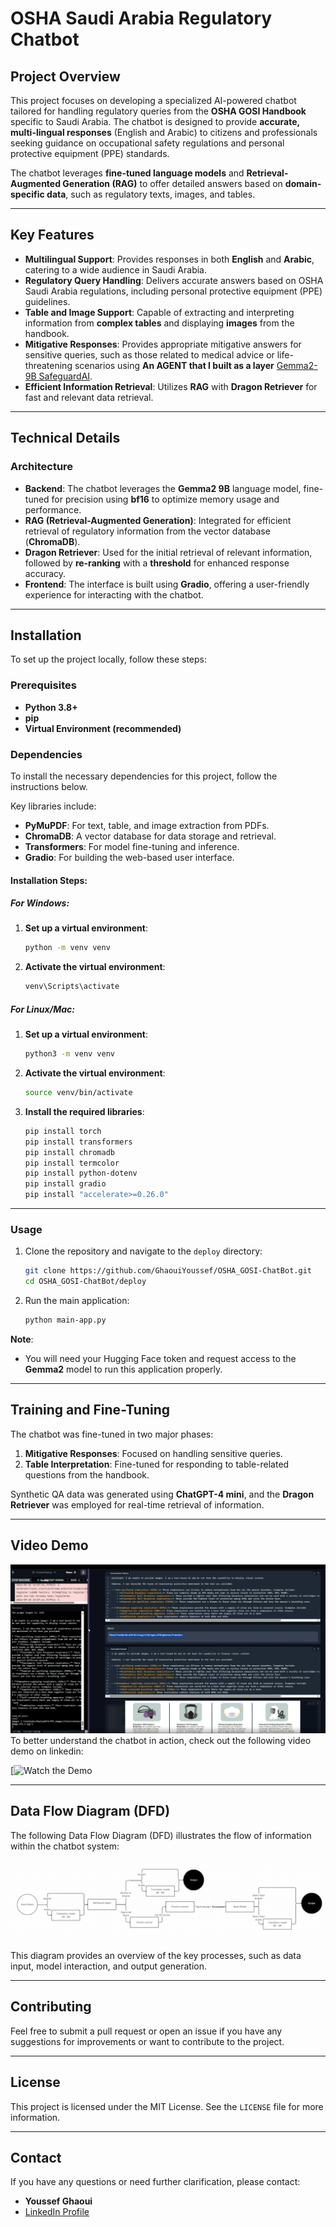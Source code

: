 # **OSHA Saudi Arabia Regulatory Chatbot**

## **Project Overview**

This project focuses on developing a specialized AI-powered chatbot tailored for handling regulatory queries from the **OSHA GOSI Handbook** specific to Saudi Arabia. The chatbot is designed to provide **accurate, multi-lingual responses** (English and Arabic) to citizens and professionals seeking guidance on occupational safety regulations and personal protective equipment (PPE) standards.

The chatbot leverages **fine-tuned language models** and **Retrieval-Augmented Generation (RAG)** to offer detailed answers based on **domain-specific data**, such as regulatory texts, images, and tables.

---

## **Key Features**

- **Multilingual Support**: Provides responses in both **English** and **Arabic**, catering to a wide audience in Saudi Arabia.
- **Regulatory Query Handling**: Delivers accurate answers based on OSHA Saudi Arabia regulations, including personal protective equipment (PPE) guidelines.
- **Table and Image Support**: Capable of extracting and interpreting information from **complex tables** and displaying **images** from the handbook.
- **Mitigative Responses**: Provides appropriate mitigative answers for sensitive queries, such as those related to medical advice or life-threatening scenarios using **An AGENT that I built as a layer** [Gemma2-9B SafeguardAI](https://huggingface.co/GhaouiY/gemma-2-9b-it_SafeguardAI).
- **Efficient Information Retrieval**: Utilizes **RAG** with **Dragon Retriever** for fast and relevant data retrieval.

---

## **Technical Details**

### **Architecture**

- **Backend**: The chatbot leverages the **Gemma2 9B** language model, fine-tuned for precision using **bf16** to optimize memory usage and performance.
- **RAG (Retrieval-Augmented Generation)**: Integrated for efficient retrieval of regulatory information from the vector database (**ChromaDB**).
- **Dragon Retriever**: Used for the initial retrieval of relevant information, followed by **re-ranking** with a **threshold** for enhanced response accuracy.
- **Frontend**: The interface is built using **Gradio**, offering a user-friendly experience for interacting with the chatbot.

---

## **Installation**

To set up the project locally, follow these steps:

### **Prerequisites**
- **Python 3.8+**
- **pip**
- **Virtual Environment (recommended)**

### **Dependencies**

To install the necessary dependencies for this project, follow the instructions below.

Key libraries include:
- **PyMuPDF**: For text, table, and image extraction from PDFs.
- **ChromaDB**: A vector database for data storage and retrieval.
- **Transformers**: For model fine-tuning and inference.
- **Gradio**: For building the web-based user interface.

#### Installation Steps:

##### For Windows:
1. **Set up a virtual environment**:
   ```bash
   python -m venv venv
   ```

2. **Activate the virtual environment**:
   ```bash
   venv\Scripts\activate
   ```

##### For Linux/Mac:
1. **Set up a virtual environment**:
   ```bash
   python3 -m venv venv
   ```

2. **Activate the virtual environment**:
   ```bash
   source venv/bin/activate
   ```

3. **Install the required libraries**:
   ```bash
   pip install torch
   pip install transformers
   pip install chromadb
   pip install termcolor
   pip install python-dotenv
   pip install gradio
   pip install "accelerate>=0.26.0"
   ```

---

### **Usage**

1. Clone the repository and navigate to the `deploy` directory:
   ```bash
   git clone https://github.com/GhaouiYoussef/OSHA_GOSI-ChatBot.git
   cd OSHA_GOSI-ChatBot/deploy
   ```

2. Run the main application:
   ```bash
   python main-app.py
   ```

**Note**: 
- You will need your Hugging Face token and request access to the **Gemma2** model to run this application properly.

---

## **Training and Fine-Tuning**

The chatbot was fine-tuned in two major phases:
1. **Mitigative Responses**: Focused on handling sensitive queries.
2. **Table Interpretation**: Fine-tuned for responding to table-related questions from the handbook.

Synthetic QA data was generated using **ChatGPT-4 mini**, and the **Dragon Retriever** was employed for real-time retrieval of information.

---

## **Video Demo**

![](demo.png)
To better understand the chatbot in action, check out the following video demo on linkedin:

[![Watch the Demo](https://www.linkedin.com/posts/youssef-ghaoui-3a82a222a_poc-ai-machinelearning-activity-7239325187853221890-N7yb?utm_source=share&utm_medium=member_desktop)

---

## **Data Flow Diagram (DFD)**

The following Data Flow Diagram (DFD) illustrates the flow of information within the chatbot system:

![DFD](DFD.png)

This diagram provides an overview of the key processes, such as data input, model interaction, and output generation.

---

## **Contributing**

Feel free to submit a pull request or open an issue if you have any suggestions for improvements or want to contribute to the project.

---

## **License**

This project is licensed under the MIT License. See the `LICENSE` file for more information.

---

## **Contact**

If you have any questions or need further clarification, please contact:

- **Youssef Ghaoui**  
- [LinkedIn Profile](https://www.linkedin.com/in/youssef-ghaoui-3a82a222a/)
